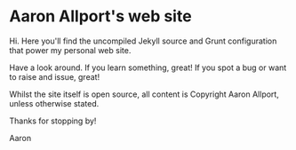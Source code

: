 # Aaron Allport's web site

Hi. Here you'll find the uncompiled Jekyll source and Grunt configuration that power my personal web site.

Have a look around. If you learn something, great! If you spot a bug or want to raise and issue, great!

Whilst the site itself is open source, all content is Copyright Aaron Allport, unless otherwise stated.

Thanks for stopping by!

Aaron
